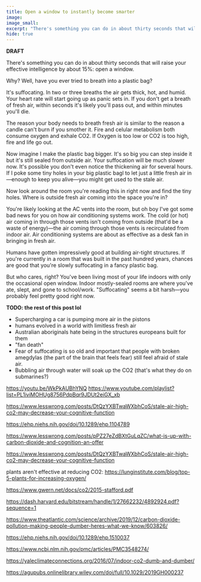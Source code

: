 ```yaml
---
title: Open a window to instantly become smarter
image:
image_small:
excerpt: "There's something you can do in about thirty seconds that will raise your effective intelligence by about 15%: open a window."
hide: true
---
```


**DRAFT**

There's something you can do in about thirty seconds that will raise your effective intelligence by about 15%: open a window.

Why? Well, have you ever tried to breath into a plastic bag?

It's suffocating. In two or three breaths the air gets thick, hot, and humid. Your heart rate will start going up as panic sets in. If you don't get a breath of fresh air, within seconds it's likely you'll pass out, and within minutes you'll die.

The reason your body needs to breath fresh air is similar to the reason a candle can't burn if you smother it. Fire and celular metabolism both consume oxygen and exhale CO2. If Oxygen is too low or CO2 is too high, fire and life go out.

Now imagine I make the plastic bag bigger. It's so big you can step inside it but it's still sealed from outside air. Your suffocation will be much slower now. It's possible you don't even notice the thickening air for several hours. If I poke some tiny holes in your big plastic bagl to let just a little fresh air in—enough to keep you alive—you might get used to the stale air.

Now look around the room you're reading this in right now and find the tiny holes. Where is outside fresh air coming into the space you're in?

You're likely looking at the AC vents into the room, but oh boy I've got some bad news for you on how air conditioning systems work. The cold (or hot) air coming in through those vents isn't coming from outside (that'd be a waste of energy)—the air coming through those vents is recirculated from indoor air. Air conditioning systems are about as effective as a desk fan in bringing in fresh air.

Humans have gotten impressively good at building air-tight structures. If you're currently in a room that was built in the past hundred years, chances are good that you're slowly suffocating in a fancy plastic bag.

But who cares, right? You've been living most of your life indoors with only the occasional open window. Indoor mostly-sealed rooms are where you've ate, slept, and gone to school/work. "Suffocating" seems a bit harsh—you probably feel pretty good right now.

**TODO: the rest of this post lol**

- Supercharging a car is pumping more air in the pistons
- humans evolved in a world with limitless fresh air
- Australian aboriginals hate being in the structures europeans built for them
- "fan death"
- Fear of suffocating is so old and important that people with broken amegdylas (the part of the brain that feels fear) still feel afraid of stale air.
- Bubbling air through water will soak up the CO2 (that's what they do on submarines?)

https://youtu.be/WkPkAUBhYNQ https://www.youtube.com/playlist?list=PL1iviMOHUg8756PdpBqr9JDUt2eiGX_xb

https://www.lesswrong.com/posts/DtQzYXBTwaWXbhCoS/stale-air-high-co2-may-decrease-your-cognitive-function

https://ehp.niehs.nih.gov/doi/10.1289/ehp.1104789

https://www.lesswrong.com/posts/pPZ27eZdBXtGuLqZC/what-is-up-with-carbon-dioxide-and-cognition-an-offer

https://www.lesswrong.com/posts/DtQzYXBTwaWXbhCoS/stale-air-high-co2-may-decrease-your-cognitive-function

plants aren't effective at reducing CO2: https://lunginstitute.com/blog/top-5-plants-for-increasing-oxygen/

https://www.gwern.net/docs/co2/2015-stafford.pdf

https://dash.harvard.edu/bitstream/handle/1/27662232/4892924.pdf?sequence=1

https://www.theatlantic.com/science/archive/2019/12/carbon-dioxide-pollution-making-people-dumber-heres-what-we-know/603826/

https://ehp.niehs.nih.gov/doi/10.1289/ehp.1510037

https://www.ncbi.nlm.nih.gov/pmc/articles/PMC3548274/

https://yaleclimateconnections.org/2016/07/indoor-co2-dumb-and-dumber/

https://agupubs.onlinelibrary.wiley.com/doi/full/10.1029/2019GH000237
